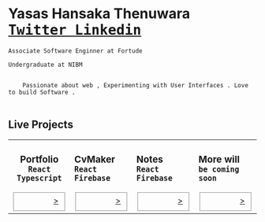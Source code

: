 <h1>
    Yasas Hansaka Thenuwara
    <div>
        <kbd>
            <a href="">
                Twitter
            </a>
        </kbd>
        <kbd>
            <a href="">
                Linkedin
            </a>
        </kbd>
    </div>
</h1>

```
Associate Software Enginner at Fortude

Undergraduate at NIBM
```

<code>
    Passionate about web , Experimenting with User Interfaces . Love to build Software .
</code>

<br>

<h2> Live Projects </h2>
<table width="100$">
    <tbody>
        <tr valign="top">
            <td width="25%" align="center">
                <h3>Portfolio
                <div>
                    <kbd>
                        React
                    </kbd>
                    <kbd>
                        Typescript
                    </kbd>
                </div>
                </h3>
                <div align="end">
                <mark>
                    <a href="xthenuwar.github.io/portfolio" target="_blank">
                        <fieldset>
                            >
                        </fieldset>
                </mark>
                </a>
                </div>
            </td>
            <td width="25%">
              <h3>CvMaker
                <div>
                    <kbd>
                        React
                    </kbd>
                    <kbd>
                        Firebase
                    </kbd>
                </div>
                </h3>
                <div align="end">
                <mark>
                    <a href="xthenuwar.github.io/cvmaker" target="_blank">
                        <fieldset>
                            >
                        </fieldset>
                </mark>
                </a>
                </div>
            </td>
            <td width="25%">
              <h3>Notes
                <div>
                    <kbd>
                        React
                    </kbd>
                    <kbd>
                        Firebase
                    </kbd>
                </div>
                </h3>
                <div align="end">
                <mark>
                    <a href="xthenuwar.github.io/notes" target="_blank">
                        <fieldset>
                            >
                        </fieldset>
                </mark>
                </a>
                </div>
            </td>
            <td width="25%">
            <h3>More will
                <div>
                    <kbd>
                        be coming
                    </kbd>
                    <kbd>
                        soon
                    </kbd>
                </div>
                </h3>
                <div align="end">
                <mark>
                    <a href="xthenuwar.github.io/portfolio" target="_blank">
                        <fieldset>
                            >
                        </fieldset>
                </mark>
                </a>
                </div>
            </td>
        </tr>
    </tbody>

</table>
